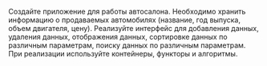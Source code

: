 Создайте приложение для работы автосалона. Необходимо
хранить информацию о продаваемых автомобилях (название, год выпуска, объем двигателя, цену). Реализуйте
интерфейс для добавления данных, удаления данных,
отображения данных, сортировке данных по различным
параметрам, поиску данных по различным параметрам.
При реализации используйте контейнеры, функторы
и алгоритмы.
